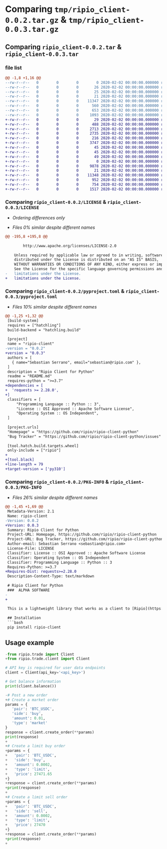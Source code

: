 # Comparing `tmp/ripio_client-0.0.2.tar.gz` & `tmp/ripio_client-0.0.3.tar.gz`

## Comparing `ripio_client-0.0.2.tar` & `ripio_client-0.0.3.tar`

### file list

```diff
@@ -1,8 +1,16 @@
--rw-r--r--   0        0        0        0 2020-02-02 00:00:00.000000 ripio_client-0.0.2/ripio/__init__.py
--rw-r--r--   0        0        0       26 2020-02-02 00:00:00.000000 ripio_client-0.0.2/ripio/trade/__init__.py
--rw-r--r--   0        0        0       25 2020-02-02 00:00:00.000000 ripio_client-0.0.2/ripio/trade/client.py
--rw-r--r--   0        0        0       21 2020-02-02 00:00:00.000000 ripio_client-0.0.2/.gitignore
--rw-r--r--   0        0        0    11347 2020-02-02 00:00:00.000000 ripio_client-0.0.2/LICENSE
--rw-r--r--   0        0        0      560 2020-02-02 00:00:00.000000 ripio_client-0.0.2/README.md
--rw-r--r--   0        0        0      653 2020-02-02 00:00:00.000000 ripio_client-0.0.2/pyproject.toml
--rw-r--r--   0        0        0     1093 2020-02-02 00:00:00.000000 ripio_client-0.0.2/PKG-INFO
+-rw-r--r--   0        0        0       29 2020-02-02 00:00:00.000000 ripio_client-0.0.3/.flake8
+-rw-r--r--   0        0        0      488 2020-02-02 00:00:00.000000 ripio_client-0.0.3/.pre-commit-config.yaml
+-rw-r--r--   0        0        0     2713 2020-02-02 00:00:00.000000 ripio_client-0.0.3/sample.py
+-rw-r--r--   0        0        0     2735 2020-02-02 00:00:00.000000 ripio_client-0.0.3/test_client.py
+-rw-r--r--   0        0        0      216 2020-02-02 00:00:00.000000 ripio_client-0.0.3/ripio/__init__.py
+-rw-r--r--   0        0        0     3747 2020-02-02 00:00:00.000000 ripio_client-0.0.3/ripio/core.py
+-rw-r--r--   0        0        0       45 2020-02-02 00:00:00.000000 ripio_client-0.0.3/ripio/exceptions/auth.py
+-rw-r--r--   0        0        0       45 2020-02-02 00:00:00.000000 ripio_client-0.0.3/ripio/exceptions/request.py
+-rw-r--r--   0        0        0       49 2020-02-02 00:00:00.000000 ripio_client-0.0.3/ripio/exceptions/response.py
+-rw-r--r--   0        0        0        0 2020-02-02 00:00:00.000000 ripio_client-0.0.3/ripio/trade/__init__.py
+-rw-r--r--   0        0        0     9878 2020-02-02 00:00:00.000000 ripio_client-0.0.3/ripio/trade/client.py
+-rw-r--r--   0        0        0       21 2020-02-02 00:00:00.000000 ripio_client-0.0.3/.gitignore
+-rw-r--r--   0        0        0    11348 2020-02-02 00:00:00.000000 ripio_client-0.0.3/LICENSE
+-rw-r--r--   0        0        0      952 2020-02-02 00:00:00.000000 ripio_client-0.0.3/README.md
+-rw-r--r--   0        0        0      754 2020-02-02 00:00:00.000000 ripio_client-0.0.3/pyproject.toml
+-rw-r--r--   0        0        0     1517 2020-02-02 00:00:00.000000 ripio_client-0.0.3/PKG-INFO
```

### Comparing `ripio_client-0.0.2/LICENSE` & `ripio_client-0.0.3/LICENSE`

 * *Ordering differences only*

 * *Files 0% similar despite different names*

```diff
@@ -195,8 +195,8 @@
 
        http://www.apache.org/licenses/LICENSE-2.0
 
    Unless required by applicable law or agreed to in writing, software
    distributed under the License is distributed on an "AS IS" BASIS,
    WITHOUT WARRANTIES OR CONDITIONS OF ANY KIND, either express or implied.
    See the License for the specific language governing permissions and
-   limitations under the License.
+   limitations under the License.
```

### Comparing `ripio_client-0.0.2/pyproject.toml` & `ripio_client-0.0.3/pyproject.toml`

 * *Files 10% similar despite different names*

```diff
@@ -1,25 +1,32 @@
 [build-system]
 requires = ["hatchling"]
 build-backend = "hatchling.build"
 
 [project]
 name = "ripio-client"
-version = "0.0.2"
+version = "0.0.3"
 authors = [
   { name="Sebastian Serrano", email="sebastian@ripio.com" },
 ]
 description = "Ripio Client for Python"
 readme = "README.md"
 requires-python = ">=3.7"
+dependencies = [
+  'requests >= 2.28.0',
+]
 classifiers = [
     "Programming Language :: Python :: 3",
     "License :: OSI Approved :: Apache Software License",
     "Operating System :: OS Independent",
 ]
 
 [project.urls]
 "Homepage" = "https://github.com/ripio/ripio-client-python"
 "Bug Tracker" = "https://github.com/ripio/ripio-client-python/issues"
 
 [tool.hatch.build.targets.wheel]
 only-include = ["ripio"]
+
+[tool.black]
+line-length = 79
+target-version = ['py310']
```

### Comparing `ripio_client-0.0.2/PKG-INFO` & `ripio_client-0.0.3/PKG-INFO`

 * *Files 26% similar despite different names*

```diff
@@ -1,45 +1,69 @@
 Metadata-Version: 2.1
 Name: ripio-client
-Version: 0.0.2
+Version: 0.0.3
 Summary: Ripio Client for Python
 Project-URL: Homepage, https://github.com/ripio/ripio-client-python
 Project-URL: Bug Tracker, https://github.com/ripio/ripio-client-python/issues
 Author-email: Sebastian Serrano <sebastian@ripio.com>
 License-File: LICENSE
 Classifier: License :: OSI Approved :: Apache Software License
 Classifier: Operating System :: OS Independent
 Classifier: Programming Language :: Python :: 3
 Requires-Python: >=3.7
+Requires-Dist: requests>=2.28.0
 Description-Content-Type: text/markdown
 
 # Ripio Client for Python
 ###  ALPHA SOFTWARE
-  
+
 
 This is a lightweight library that works as a client to [Ripio](https://www.ripio.com) Services
 
 ## Installation
 ```bash
 pip install ripio-client
 ```
 
 ## Usage example
 ```python
-from ripio.trade import Client
+from ripio.trade.client import Client
 
 # API key is required for user data endpoints
 client = Client(api_key='<api_key>')
 
 # Get balance information
 print(client.balance())
 
-# Post a new order
+# Create a market order
 params = {
 	'pair': 'BTC_USDC',
 	'side': 'buy',
 	'amount': 0.01,
 	'type': 'market'
 }
 response = client.create_order(**params)
 print(response)
+
+# Create a limit buy order
+params = {
+	'pair': 'BTC_USDC',
+	'side': 'buy',
+	'amount': 0.0002,
+	'type': 'limit',
+	'price': 27471.65
+}
+response = client.create_order(**params)
+print(response)
+
+# Create a limit sell order
+params = {
+	'pair': 'BTC_USDC',
+	'side': 'sell',
+	'amount': 0.0002,
+	'type': 'limit',
+	'price': 27470
+}
+response = client.create_order(**params)
+print(response)
+
 ```
```

